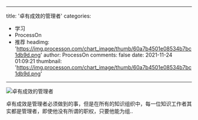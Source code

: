 
---
title: '卓有成效的管理者'
categories: 
 - 学习
 - ProcessOn
 - 推荐
headimg: 'https://img.processon.com/chart_image/thumb/60a7b4501e08534b7bc1db9d.png'
author: ProcessOn
comments: false
date: 2021-11-24 01:09:21
thumbnail: 'https://img.processon.com/chart_image/thumb/60a7b4501e08534b7bc1db9d.png'
---

<div>   
<img class="thumb" alt="卓有成效的管理者" src="https://img.processon.com/chart_image/thumb/60a7b4501e08534b7bc1db9d.png" referrerpolicy="no-referrer">
<p>卓有成效是管理者必须做到的事，但是在所有的知识组织中，每一位知识工作者其实都是管理者，即使他没有所谓的职权，只要他能为组..</p>  
</div>
            